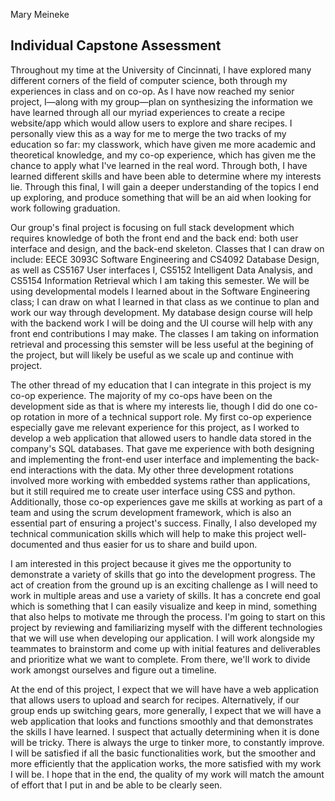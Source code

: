 Mary Meineke

## Individual Capstone Assessment

Throughout my time at the University of Cincinnati, I have explored many different corners of the field of computer science, both through my experiences in class and on co-op. As I have now reached my senior project, I—along with my group—plan on synthesizing the information we have learned through all our myriad experiences to create a recipe website/app which would allow users to explore and share recipes. I personally view this as a way for me to merge the two tracks of my education so far: my classwork, which have given me more academic and theoretical knowledge, and my co-op experience, which has given me the chance to apply what I've learned in the real word. Through both, I have learned different skills and have been able to determine where my interests lie. Through this final, I will gain a deeper understanding of the topics I end up exploring, and produce something that will be an aid when looking for work following graduation.

Our group's final project is focusing on full stack development which requires knowledge of both the front end and the back end: both user interface and design, and the back-end skeleton. Classes that I can draw on include: EECE 3093C Software Engineering and CS4092 Database Design, as well as CS5167 User interfaces I, CS5152 Intelligent Data Analysis, and CS5154 Information Retrieval which I am taking this semester. We will be using developmental models I learned about in the Software Engineering class; I can draw on what I learned in that class as we continue to plan and work our way through development. My database design course will help with the backend work I will be doing and the UI course will help with any front end contributions I may make. The classes I am taking on information retrieval and processing this semster will be less useful at the begining of the project, but will likely be useful as we scale up and continue with project.

The other thread of my education that I can integrate in this project is my co-op experience. The majority of my co-ops have been on the development side as that is where my interests lie, though I did do one co-op rotation in more of a technical support role. My first co-op experience especially gave me relevant experience for this project, as I worked to develop a web application that allowed users to handle data stored in the company's SQL databases. That gave me experience with both designing and implementing the front-end user interface and implementing the back-end interactions with the data. My other three development rotations involved more working with embedded systems rather than applications, but it still required me to create user interface using CSS and python. Additionally, those co-op experiences gave me skills at working as part of a team and using the scrum development framework, which is also an essential part of ensuring a project's success. Finally, I also developed my technical communication skills which will help to make this project well-documented and thus easier for us to share and build upon.

I am interested in this project because it gives me the opportunity to demonstrate a variety of skills that go into the development progress. The act of creation from the ground up is an exciting challenge as I will need to work in multiple areas and use a variety of skills. It has a concrete end goal which is something that I can easily visualize and keep in mind, something that also helps to motivate me through the process. I'm going to start on this project by reviewing and familiarizing myself with the different technologies that we will use when developing our application. I will work alongside my teammates to brainstorm and come up with initial features and deliverables and prioritize what we want to complete. From there, we'll work to divide work amongst ourselves and figure out a timeline.

At the end of this project, I expect that we will have have a web application that allows users to upload and search for recipes. Alternatively, if our group ends up switching gears, more generally, I expect that we will have a web application that looks and functions smoothly and that demonstrates the skills I have learned. I suspect that actually determining when it is done will be tricky. There is always the urge to tinker more, to constantly improve. I will be satisfied if all the basic functionalities work, but the smoother and more efficiently that the application works, the more satisfied with my work I will be. I hope that in the end, the quality of my work will match the amount of effort that I put in and be able to be clearly seen.
